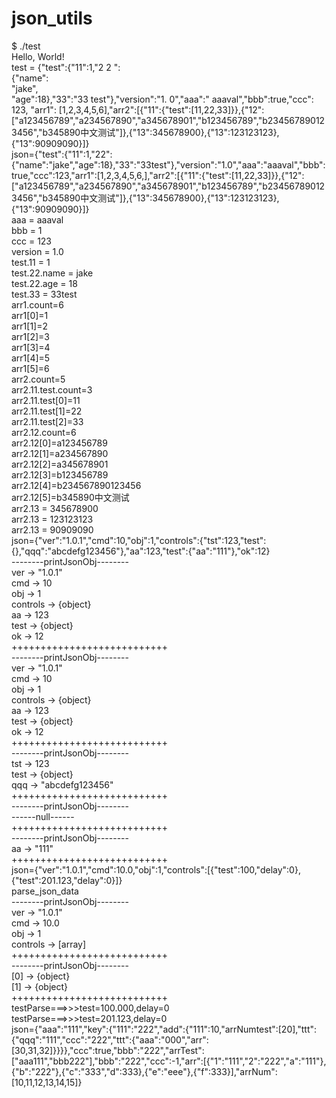 # json_utils
$ ./test   
Hello, World!  
test = {"test":{"11":1,"2 2 ":   
 {"name":  
"jake",  
"age":18},"33":"33 test"},"version":"1. 0","aaa":"      aaaval","bbb":true,"ccc": 123, "arr1": [1,2,3,4,5,6],"arr2":[{"11":{"test":[11,22,33]}},{"12":["a123456789","a234567890","a345678901","b123456789","b234567890123456","b345890中文测试"]},{"13":345678900},{"13":123123123},{"13":90909090}]}  
json={"test":{"11":1,"22":{"name":"jake","age":18},"33":"33test"},"version":"1.0","aaa":"aaaval","bbb":true,"ccc":123,"arr1":[1,2,3,4,5,6,],"arr2":[{"11":{"test":[11,22,33]}},{"12":["a123456789","a234567890","a345678901","b123456789","b234567890123456","b345890中文测试"]},{"13":345678900},{"13":123123123},{"13":90909090}]}  
aaa = aaaval  
bbb = 1  
ccc = 123  
version = 1.0  
test.11 = 1  
test.22.name = jake  
test.22.age = 18  
test.33 = 33test  
arr1.count=6  
arr1[0]=1  
arr1[1]=2  
arr1[2]=3  
arr1[3]=4  
arr1[4]=5  
arr1[5]=6  
arr2.count=5  
arr2.11.test.count=3  
arr2.11.test[0]=11  
arr2.11.test[1]=22   
arr2.11.test[2]=33   
arr2.12.count=6  
arr2.12[0]=a123456789  
arr2.12[1]=a234567890  
arr2.12[2]=a345678901  
arr2.12[3]=b123456789  
arr2.12[4]=b234567890123456  
arr2.12[5]=b345890中文测试  
arr2.13 = 345678900  
arr2.13 = 123123123  
arr2.13 = 90909090  
json={"ver":"1.0.1","cmd":10,"obj":1,"controls":{"tst":123,"test":{},"qqq":"abcdefg123456"},"aa":123,"test":{"aa":"111"},"ok":12}  
--------printJsonObj--------   
ver     ->      "1.0.1"  
cmd     ->      10  
obj     ->      1  
controls        ->      {object}  
aa      ->      123  
test    ->      {object}  
ok      ->      12  
+++++++++++++++++++++++++++  
--------printJsonObj--------  
ver     ->      "1.0.1"  
cmd     ->      10  
obj     ->      1  
controls        ->      {object}  
aa      ->      123  
test    ->      {object}  
ok      ->      12  
+++++++++++++++++++++++++++  
--------printJsonObj--------  
tst     ->      123  
test    ->      {object}  
qqq     ->      "abcdefg123456"  
+++++++++++++++++++++++++++  
--------printJsonObj--------  
------null------  
+++++++++++++++++++++++++++  
--------printJsonObj--------  
aa      ->      "111"  
+++++++++++++++++++++++++++  
json={"ver":"1.0.1","cmd":10.0,"obj":1,"controls":[{"test":100,"delay":0},{"test":201.123,"delay":0}]}  
parse_json_data  
--------printJsonObj--------  
ver     ->      "1.0.1"  
cmd     ->      10.0  
obj     ->      1  
controls        ->      [array]  
+++++++++++++++++++++++++++  
--------printJsonObj--------  
[0]     ->      {object}  
[1]     ->      {object}  
+++++++++++++++++++++++++++  
testParse===>>>test=100.000,delay=0  
testParse===>>>test=201.123,delay=0  
json={"aaa":"111","key":{"111":"222","add":{"111":10,"arrNumtest":[20],"ttt":{"qqq":"111","ccc":"222","ttt":{"aaa":"000","arr":[30,31,32]}}}},"ccc":true,"bbb":"222","arrTest":["aaa111","bbb222"],"bbb":"222","ccc":-1,"arr":[{"1":"111","2":"222","a":"111"},{"b":"222"},{"c":"333","d":333},{"e":"eee"},{"f":333}],"arrNum":[10,11,12,13,14,15]}   
